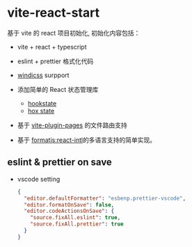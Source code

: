 # vite-react-start

基于 vite 的 react 项目初始化, 初始化内容包括：

- vite + react + typescript

- eslint + prettier 格式化代码

- [windicss](https://windicss.org/) surpport

- 添加简单的 React 状态管理库

  - [hookstate](https://hookstate.js.org/)
  - [hox state](https://github.com/umijs/hox/blob/v1/README.md)

- 基于 [vite-plugin-pages](https://github.com/hannoeru/vite-plugin-pages) 的文件路由支持

- 基于 [formatjs:react-intl](https://formatjs.io/docs/react-intl)的多语言支持的简单实现。

## eslint & prettier on save

- vscode setting

  ```json
  {
    "editor.defaultFormatter": "esbenp.prettier-vscode",
    "editor.formatOnSave": false,
    "editor.codeActionsOnSave": {
      "source.fixAll.eslint": true,
      "source.fixAll.prettier": true
    }
  }
  ```
